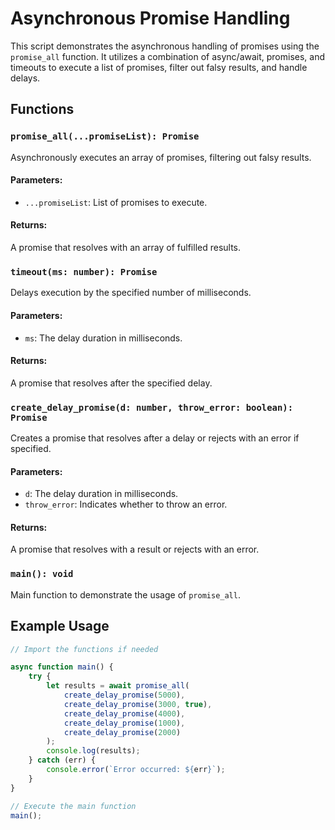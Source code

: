 # Asynchronous Promise Handling

This script demonstrates the asynchronous handling of promises using the `promise_all` function. It utilizes a combination of async/await, promises, and timeouts to execute a list of promises, filter out falsy results, and handle delays.

## Functions

### `promise_all(...promiseList): Promise`

Asynchronously executes an array of promises, filtering out falsy results.

#### Parameters:
- `...promiseList`: List of promises to execute.

#### Returns:
A promise that resolves with an array of fulfilled results.

### `timeout(ms: number): Promise`

Delays execution by the specified number of milliseconds.

#### Parameters:
- `ms`: The delay duration in milliseconds.

#### Returns:
A promise that resolves after the specified delay.

### `create_delay_promise(d: number, throw_error: boolean): Promise`

Creates a promise that resolves after a delay or rejects with an error if specified.

#### Parameters:
- `d`: The delay duration in milliseconds.
- `throw_error`: Indicates whether to throw an error.

#### Returns:
A promise that resolves with a result or rejects with an error.

### `main(): void`

Main function to demonstrate the usage of `promise_all`.

## Example Usage

```javascript
// Import the functions if needed

async function main() {
    try {
        let results = await promise_all(
            create_delay_promise(5000),
            create_delay_promise(3000, true),
            create_delay_promise(4000),
            create_delay_promise(1000),
            create_delay_promise(2000)
        );
        console.log(results);
    } catch (err) {
        console.error(`Error occurred: ${err}`);
    }
}

// Execute the main function
main();
